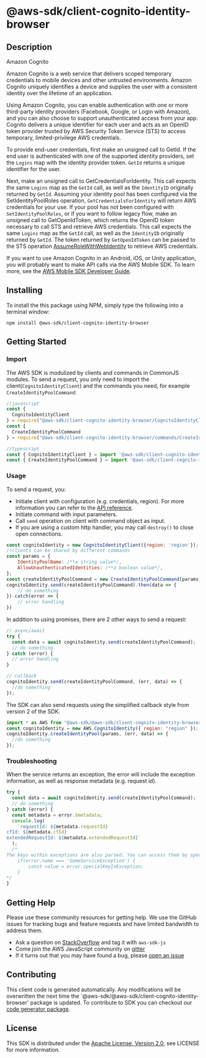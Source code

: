 # @aws-sdk/client-cognito-identity-browser

## Description

<fullname>Amazon Cognito</fullname> <p>Amazon Cognito is a web service that delivers scoped temporary credentials to mobile devices and other untrusted environments. Amazon Cognito uniquely identifies a device and supplies the user with a consistent identity over the lifetime of an application.</p> <p>Using Amazon Cognito, you can enable authentication with one or more third-party identity providers (Facebook, Google, or Login with Amazon), and you can also choose to support unauthenticated access from your app. Cognito delivers a unique identifier for each user and acts as an OpenID token provider trusted by AWS Security Token Service (STS) to access temporary, limited-privilege AWS credentials.</p> <p>To provide end-user credentials, first make an unsigned call to <a>GetId</a>. If the end user is authenticated with one of the supported identity providers, set the <code>Logins</code> map with the identity provider token. <code>GetId</code> returns a unique identifier for the user.</p> <p>Next, make an unsigned call to <a>GetCredentialsForIdentity</a>. This call expects the same <code>Logins</code> map as the <code>GetId</code> call, as well as the <code>IdentityID</code> originally returned by <code>GetId</code>. Assuming your identity pool has been configured via the <a>SetIdentityPoolRoles</a> operation, <code>GetCredentialsForIdentity</code> will return AWS credentials for your use. If your pool has not been configured with <code>SetIdentityPoolRoles</code>, or if you want to follow legacy flow, make an unsigned call to <a>GetOpenIdToken</a>, which returns the OpenID token necessary to call STS and retrieve AWS credentials. This call expects the same <code>Logins</code> map as the <code>GetId</code> call, as well as the <code>IdentityID</code> originally returned by <code>GetId</code>. The token returned by <code>GetOpenIdToken</code> can be passed to the STS operation <a href="http://docs.aws.amazon.com/STS/latest/APIReference/API_AssumeRoleWithWebIdentity.html">AssumeRoleWithWebIdentity</a> to retrieve AWS credentials.</p> <p>If you want to use Amazon Cognito in an Android, iOS, or Unity application, you will probably want to make API calls via the AWS Mobile SDK. To learn more, see the <a href="http://docs.aws.amazon.com/mobile/index.html">AWS Mobile SDK Developer Guide</a>.</p>

## Installing

To install the this package using NPM, simply type the following into a terminal window:

```
npm install @aws-sdk/client-cognito-identity-browser
```

## Getting Started

### Import

The AWS SDK is modulized by clients and commands in CommonJS modules. To send a request, you only need to import the client(`CognitoIdentityClient`) and the commands you need, for example `CreateIdentityPoolCommand`:

```javascript
//javascript
const {
  CognitoIdentityClient
} = require("@aws-sdk/client-cognito-identity-browser/CognitoIdentityClient");
const {
  CreateIdentityPoolCommand
} = require("@aws-sdk/client-cognito-identity-browser/commands/CreateIdentityPoolCommand");
```

```javascript
//typescript
const { CognitoIdentityClient } = import '@aws-sdk/client-cognito-identity-browser/CognitoIdentityClient';
const { CreateIdentityPoolCommand } = import '@aws-sdk/client-cognito-identity-browser/commands/CreateIdentityPoolCommand';
```

### Usage

To send a request, you:

- Initiate client with configuration (e.g. credentials, region). For more information you can refer to the [API reference][].
- Initiate command with input parameters.
- Call `send` operation on client with command object as input.
- If you are using a custom http handler, you may call `destroy()` to close open connections.

```javascript
const cognitoIdentity = new CognitoIdentityClient({region: 'region'});
//clients can be shared by different commands
const params = {
    IdentityPoolName: /**a string value*/,
    AllowUnauthenticatedIdentities: /**a boolean value*/,
};
const createIdentityPoolCommand = new CreateIdentityPoolCommand(params);
cognitoIdentity.send(createIdentityPoolCommand).then(data => {
    // do something
}).catch(error => {
    // error handling
})
```

In addition to using promises, there are 2 other ways to send a request:

```javascript
// async/await
try {
  const data = await cognitoIdentity.send(createIdentityPoolCommand);
  // do something
} catch (error) {
  // error handling
}
```

```javascript
// callback
cognitoIdentity.send(createIdentityPoolCommand, (err, data) => {
  //do something
});
```

The SDK can also send requests using the simplified callback style from version 2 of the SDK.

```javascript
import * as AWS from "@aws-sdk/@aws-sdk/client-cognito-identity-browser/CognitoIdentity";
const cognitoIdentity = new AWS.CognitoIdentity({ region: "region" });
cognitoIdentity.createIdentityPool(params, (err, data) => {
  //do something
});
```

### Troubleshooting

When the service returns an exception, the error will include the exception information, as well as response metadata (e.g. request id).

```javascript
try {
  const data = await cognitoIdentity.send(createIdentityPoolCommand);
  // do something
} catch (error) {
  const metadata = error.$metadata;
  console.log(
    `requestId: ${metadata.requestId}
cfId: ${metadata.cfId}
extendedRequestId: ${metadata.extendedRequestId}`
  );
  /*
The keys within exceptions are also parsed. You can access them by specifying exception names:
    if(error.name === 'SomeServiceException') {
        const value = error.specialKeyInException;
    }
*/
}
```

## Getting Help

Please use these community resources for getting help. We use the GitHub issues for tracking bugs and feature requests and have limited bandwidth to address them.

- Ask a question on [StackOverflow](https://stackoverflow.com/questions/tagged/aws-sdk-js) and tag it with `aws-sdk-js`
- Come join the AWS JavaScript community on [gitter](https://gitter.im/aws/aws-sdk-js-v3)
- If it turns out that you may have found a bug, please [open an issue](https://github.com/aws/aws-sdk-js-v3/issues)

## Contributing

This client code is generated automatically. Any modifications will be overwritten the next time the `@aws-sdk/@aws-sdk/client-cognito-identity-browser' package is updated. To contribute to SDK you can checkout our [code generator package][].

## License

This SDK is distributed under the
[Apache License, Version 2.0](http://www.apache.org/licenses/LICENSE-2.0),
see LICENSE for more information.

[code generator package]: https://github.com/aws/aws-sdk-js-v3/tree/master/packages/service-types-generator
[api reference]: https://docs.aws.amazon.com/AWSJavaScriptSDK/latest/
